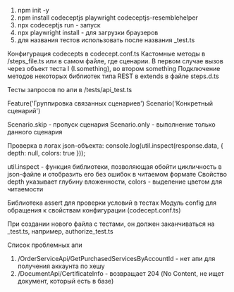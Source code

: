 1) npm init -y
2) npm install codeceptjs playwright codeceptjs-resemblehelper
3) npx codeceptjs run - запуск
4) npx playwright install - для загрузки браузеров
5) для названия тестов использовать после названия _test.ts

Конфигурация codecepts в codecept.conf.ts
Кастомные методы в /steps_file.ts или в самом файле, где сценарии. В первом случае вызов через объект теста I (I.something), во втором something
Подключение методов некоторых библиотек типа REST в extends в файле steps.d.ts

Тесты запросов по апи в /tests/api_test.ts

Feature('Группировка связанных сценариев')
Scenario('Конкретный сценарий')

Scenario.skip - пропуск сценария
Scenario.only - выполнение только данного сценария

Проверка в логах json-объекта:
console.log(util.inspect(response.data, { depth: null, colors: true }));

util.inspect - функция библиотеки, позволяющая обойти цикличность в json-файле и отобразить его без ошибок в читаемом формате
Свойство depth указывает глубину вложенности, colors - выделение цветом для читаемости

Библиотека assert для проверки условий в тестах
Модуль config для обращения к свойствам конфигурации (codecept.conf.ts)

При создании нового файла с тестами, он должен заканчиваться на _test.ts, например, authorize_test.ts

Список проблемных апи
1) /OrderServiceApi/GetPurchasedServicesByAccountId - нет апи для получения аккаунта по хешу
2) /DocumentApi/CertificateInfo - возвращает 204 (No Content, не ищет документ, который есть в базе)




